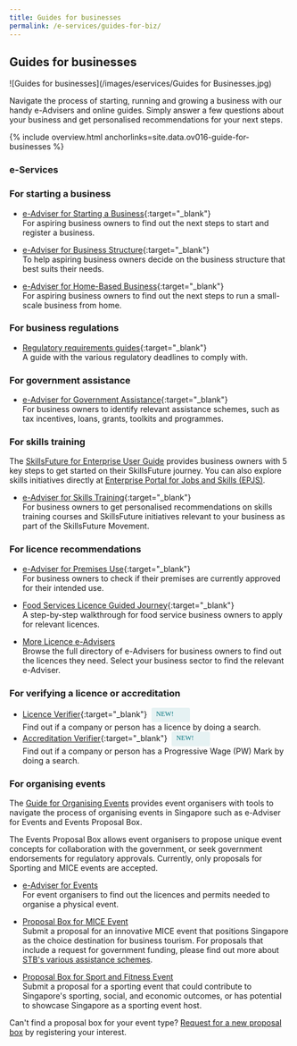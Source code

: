```yaml
---
title: Guides for businesses
permalink: /e-services/guides-for-biz/
---
```


## Guides for businesses

![Guides for businesses](/images/eservices/Guides for Businesses.jpg)

Navigate the process of starting, running and growing a business with our handy e-Advisers and online guides. Simply answer a few questions about your business and get personalised recommendations for your next steps.

{% include overview.html anchorlinks=site.data.ov016-guide-for-businesses %}

### e-Services

<a name="start-business"></a>

### For starting a business
- [e-Adviser for Starting a Business](https://eadviser.gobusiness.gov.sg/startabusiness?src=eservices_guidesforbiz){:target="_blank"}
  <br>For aspiring business owners to find out the next steps to start and register a business.

- [e-Adviser for Business Structure](https://eadviser.gobusiness.gov.sg/businessstructure?src=eservices_guidesforbiz){:target="_blank"}
  <br>To help aspiring business owners decide on the business structure that best suits their needs.

- [e-Adviser for Home-Based Business](https://eadviser.gobusiness.gov.sg/homebasedbusinesses?src=eservices_guidesforbiz){:target="_blank"}
  <br>For aspiring business owners to find out the next steps to run a small-scale business from home.

<a name="business-regulations"></a>

### For business regulations
- [Regulatory requirements guides](/regulatory-requirements-guides/){:target="_blank"}
  <br>A guide with the various regulatory deadlines to comply with.


<a name="gov-assistance"></a>

### For government assistance
- [e-Adviser for Government Assistance](https://eadviser.gobusiness.gov.sg/govassist?src=eservices_guidesforbiz){:target="_blank"}
  <br>For business owners to identify relevant assistance schemes, such as tax incentives, loans, grants, toolkits and programmes.

<a name="skills-training"></a>

### For skills training

The [SkillsFuture for Enterprise User Guide](/skillsfuture-for-enterprise/?src=eservices_guidesforbiz) provides business owners with 5 key steps to get started on their SkillsFuture journey. You can also explore skills initiatives directly at [Enterprise Portal for Jobs and Skills (EPJS)](/enterprisejobskills/?src=eservices_guidesforbiz).

- [e-Adviser for Skills Training](https://eadviser.gobusiness.gov.sg/skillstraining?src=eservices_guidesforbiz){:target="_blank"}
  <br>For business owners to get personalised recommendations on skills training courses and SkillsFuture initiatives relevant to your business as part of the SkillsFuture Movement.

<a name="licence-recommendations"></a>

### For licence recommendations

- [e-Adviser for Premises Use](https://eadviser.gobusiness.gov.sg/premisesusecheck?src=eservices_guidesforbiz){:target="_blank"}
  <br>For business owners to check if their premises are currently approved for their intended use.

- [Food Services Licence Guided Journey](https://foodservices.gobusiness.gov.sg/licences/foodservices?src=eservices_guidesforbiz){:target="_blank"}
  <br>A step-by-step walkthrough for food service business owners to apply for relevant licences.

- [More Licence e-Advisers](/licences/find-licence-by-sector/?src=eservices_guidesforbiz)
  <br>Browse the full directory of e-Advisers for business owners to find out the licences they need. Select your business sector to find the relevant e-Adviser.

<a name="verifying-licence-or-accreditation"></a>

### For verifying a licence or accreditation

- [Licence Verifier](www.placeholder.com){:target="_blank"}<span style="background: #E6F2F3; border-radius: 3px; width: 53px; height: 22px; padding: 2px 8px; font-family: hknova-bold; font-size: 12px; line-height: 18px; color: #02737D; display: inline-block; vertical-align: middle; margin-left: 8px;"> NEW!</span>
  <br>Find out if a company or person has a licence by doing a search.
- [Accreditation Verifier](https://dashboard.gobusiness.gov.sg/verify-accreditation?src=eservices_guidesforbiz){:target="_blank"}<span style="background: #E6F2F3; border-radius: 3px; width: 53px; height: 22px; padding: 2px 8px; font-family: hknova-bold; font-size: 12px; line-height: 18px; color: #02737D; display: inline-block; vertical-align: middle; margin-left: 8px;"> NEW!</span>
  <br>Find out if a company or person has a Progressive Wage (PW) Mark by doing a search.

<a name="organising-events"></a>

### For organising events

The <a href='/gobiz-guides/guide-for-organising-events?src=eservices_guidesforbiz'>Guide for Organising Events</a> provides event organisers with tools to navigate the process of organising events in Singapore such as e-Adviser for Events and Events Proposal Box.

The Events Proposal Box allows event organisers to propose unique event concepts for collaboration with the government, or seek government endorsements for regulatory approvals. Currently, only proposals for Sporting and MICE events are accepted.

- <a href='https://eadviser.gobusiness.gov.sg/events?src=guide-for-organising-events' target='_blank' rel='noopener'>e-Adviser for Events</a><br>For event organisers to find out the licences and permits needed to organise a physical event.

- <a href='https://go.gov.sg/z6he6v' target='_blank' rel='noopener'>Proposal Box for MICE Event</a><br>Submit a proposal for an innovative MICE event that positions Singapore as the choice destination for business tourism. For proposals that include a request for government funding, please find out more about <a href='https://www.stb.gov.sg/content/stb/en/assistance-and-licensing/assistance-and-licensing.html' target='_blank' rel='noopener'>STB's various assistance schemes</a>.

- <a href='https://go.gov.sg/7774bj' target='_blank' rel='noopener'>Proposal Box for Sport and Fitness Event</a><br>Submit a proposal for a sporting event that could contribute to Singapore's sporting, social, and economic outcomes, or has potential to showcase Singapore as a sporting event host.

Can't find a proposal box for your event type? <a href='https://go.gov.sg/x2ds1b' target='_blank' rel='noopener'>Request for a new proposal box</a> by registering your interest.